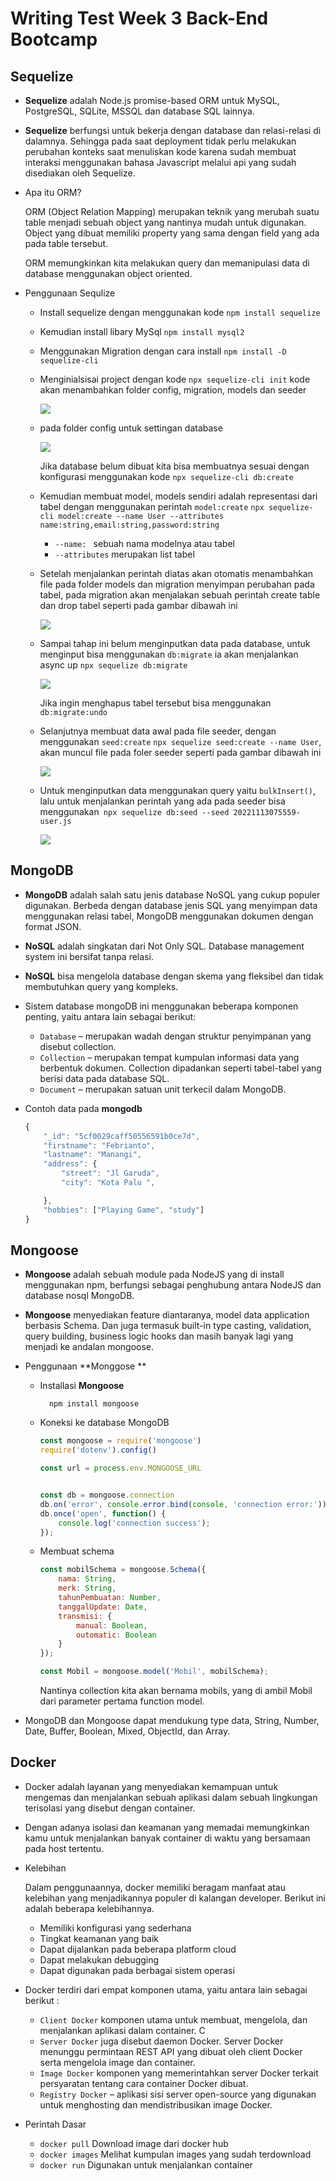 # Writing Test Week 3 Back-End Bootcamp

## 	Sequelize

-   **Sequelize** adalah Node.js promise-based ORM untuk MySQL, PostgreSQL, SQLite, MSSQL dan database SQL lainnya.

-   **Sequelize** berfungsi  untuk bekerja dengan database dan relasi-relasi di dalamnya. Sehingga pada saat deployment tidak perlu melakukan perubahan konteks saat menuliskan kode karena sudah membuat interaksi menggunakan bahasa Javascript melalui api yang sudah disediakan oleh Sequelize.

-   Apa itu ORM?

    ORM (Object Relation Mapping) merupakan teknik yang merubah suatu table menjadi sebuah object yang nantinya mudah untuk digunakan. Object yang dibuat memiliki property yang sama dengan field yang ada pada table tersebut.

    ORM memungkinkan kita melakukan query dan memanipulasi data di database menggunakan object oriented.

-   Penggunaan Sequlize

    - Install sequelize dengan menggunakan kode ``npm install sequelize``

    - Kemudian install libary MySql ``npm install mysql2``

    - Menggunakan Migration dengan cara install ``npm install -D sequelize-cli``

    - Menginialsisai project dengan kode ``npx sequelize-cli init`` kode akan menambahkan folder config, migration, models dan seeder

        ![](./img/init.png)

    - pada folder config untuk settingan database

        ![](./img/config.png)

         Jika database belum dibuat kita bisa membuatnya sesuai dengan konfigurasi menggunakan kode ``npx sequelize-cli db:create``

    - Kemudian membuat model, models sendiri adalah representasi dari tabel dengan menggunakan perintah ``model:create`` ``npx sequelize-cli model:create --name User --attributes name:string,email:string,password:string``

        - ``--name: `` sebuah nama modelnya atau tabel
        - ``--attributes`` merupakan list tabel 


    - Setelah menjalankan perintah diatas akan otomatis menambahkan file pada folder models dan migration menyimpan perubahan pada tabel,  pada migration akan menjalakan sebuah perintah create table dan drop tabel seperti pada gambar dibawah ini

        ![](./img/migrationuser.png)


    - Sampai tahap ini belum menginputkan data pada database, untuk menginput bisa menggunakan ``db:migrate`` ia akan menjalankan async up ``npx sequelize db:migrate``

        ![](./img/tabel.png)

        Jika ingin menghapus tabel tersebut bisa menggunakan ``db:migrate:undo``

    - Selanjutnya membuat data awal pada file seeder, dengan menggunakan ``seed:create`` ``npx sequelize seed:create --name User``, akan muncul file pada foler seeder seperti pada gambar dibawah ini

        ![](./img/seeder.png)

    - Untuk menginputkan data menggunakan query yaitu ``bulkInsert()``, lalu untuk menjalankan perintah yang ada pada seeder bisa menggunakan`` npx sequelize db:seed --seed 20221113075559-user.js``

        ![](./img/datauser.png)


## MongoDB

- **MongoDB** adalah salah satu jenis database NoSQL yang cukup populer digunakan.  Berbeda dengan database jenis SQL yang menyimpan data menggunakan relasi tabel, MongoDB menggunakan dokumen dengan format JSON.

- **NoSQL** adalah singkatan dari Not Only SQL. Database management system ini bersifat tanpa relasi.  

- **NoSQL** bisa mengelola database dengan skema yang fleksibel dan tidak membutuhkan query yang kompleks.

- Sistem database mongoDB ini menggunakan beberapa komponen penting, yaitu antara lain sebagai berikut: 

    - ``Database`` – merupakan wadah dengan struktur penyimpanan yang disebut collection. 
    - ``Collection`` – merupakan tempat kumpulan informasi data yang berbentuk dokumen. Collection dipadankan seperti tabel-tabel yang berisi data pada database SQL.  
    - ``Document`` – merupakan satuan unit terkecil dalam MongoDB. 

- Contoh data pada **mongodb**
    ```js
    {
        "_id": "5cf0029caff50556591b0ce7d",
        "firstname": "Febrianto",
        "lastname": "Manangi",
        "address": {
            "street": "Jl Garuda",
            "city": "Kota Palu ",

        },
        "hobbies": ["Playing Game", "study"]
    }
    ```


## Mongoose

- **Mongoose** adalah sebuah module pada NodeJS yang di install menggunakan npm, berfungsi sebagai penghubung antara NodeJS dan database nosql MongoDB.

- **Mongoose** menyediakan feature diantaranya, model data application berbasis Schema. Dan juga termasuk built-in type casting, validation, query building, business logic hooks dan masih banyak lagi yang menjadi ke andalan mongoose.


- Penggunaan **Monggose **

    - Installasi **Mongoose**
    
        
            npm install mongoose
    
    - Koneksi ke database MongoDB

        ```js
        const mongoose = require('mongoose')
        require('dotenv').config()

        const url = process.env.MONGOOSE_URL


        const db = mongoose.connection
        db.on('error', console.error.bind(console, 'connection error:'));
        db.once('open', function() { 
            console.log('connection success'); 
        });
        ```

    - Membuat schema 

        ```js
        const mobilSchema = mongoose.Schema({ 
            nama: String, 
            merk: String, 
            tahunPembuatan: Number, 
            tanggalUpdate: Date, 
            transmisi: { 
                manual: Boolean, 
                outomatic: Boolean 
            } 
        });

        const Mobil = mongoose.model('Mobil', mobilSchema);
        ```
        Nantinya collection kita akan bernama mobils, yang di ambil Mobil dari parameter pertama function model.

- MongoDB dan Mongoose dapat mendukung type data, String, Number, Date, Buffer, Boolean, Mixed, ObjectId, dan Array.

        
## Docker

- Docker adalah layanan yang menyediakan kemampuan untuk mengemas dan menjalankan sebuah aplikasi dalam sebuah lingkungan terisolasi yang disebut dengan container. 

- Dengan adanya isolasi dan keamanan yang memadai memungkinkan kamu untuk menjalankan banyak container di waktu yang bersamaan pada host tertentu.

- Kelebihan

    Dalam penggunaannya, docker memiliki beragam manfaat atau kelebihan yang menjadikannya populer di kalangan developer. Berikut ini adalah beberapa kelebihannya.

    - Memiliki konfigurasi yang sederhana
    - Tingkat keamanan yang baik
    - Dapat dijalankan pada beberapa platform cloud
    - Dapat melakukan debugging
    - Dapat digunakan pada berbagai sistem operasi

- Docker terdiri dari empat komponen utama, yaitu antara lain sebagai berikut : 
    - ``Client Docker`` komponen utama untuk membuat, mengelola, dan menjalankan aplikasi dalam container. C
    - ``Server Docker`` juga disebut daemon Docker. Server Docker menunggu permintaan REST API yang dibuat oleh client Docker serta mengelola image dan container.
    - ``Image Docker`` komponen yang memerintahkan server Docker terkait persyaratan tentang cara container Docker dibuat. 
    - ``Registry Docker`` – aplikasi sisi server open-source yang digunakan untuk menghosting dan mendistribusikan image Docker. 

- Perintah Dasar

    - ``docker pull`` Download image dari docker hub
    - ``docker images`` Melihat kumpulan images yang sudah terdownload
    - ``docker run`` Digunakan untuk menjalankan container







    

        